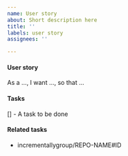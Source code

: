 ```yaml
---
name: User story
about: Short description here
title: ''
labels: user story
assignees: ''

---
```


#### User story
As a ..., I want ..., so that ...

#### Tasks
[] - A task to be done

#### Related tasks
- incrementallygroup/REPO-NAME#ID
